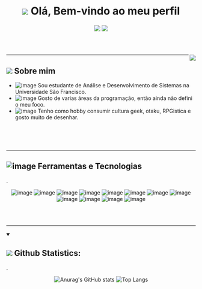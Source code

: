 <h1 align=center> <img src="https://img.icons8.com/dusk/64/000000/java-coffee-cup-logo.png"> Olá, Bem-vindo ao meu perfil </h1>

<p align=center><a href="https://www.linkedin.com/in/grenda-carla-ferreira-silva-69bb4a1b9/"><img align=center src="https://img.shields.io/badge/LinkedIn-4f52de?style=for-the-badge&logo=linkedin&logoColor=white"></a> <a href="https://github.com/GrendaCarla"><img align=center src="https://img.shields.io/badge/GitHub-3c073c?style=for-the-badge&logo=github&logoColor=white"></a> </p>

<br><br>

<img align="right" src="https://user-images.githubusercontent.com/80162033/116268175-73b07380-a753-11eb-8d51-c89038c37cc1.png" />

----

<h2 vertical-align: middle;><img src="https://img.icons8.com/dusk/64/000000/cute-skull.png"> Sobre mim</h2>

* ![image](https://user-images.githubusercontent.com/80162033/116281016-a6f8ff80-a75f-11eb-9b97-adce235f6794.png) Sou estudante de Análise e Desenvolvimento de Sistemas na Universidade São Francisco.
* ![image](https://user-images.githubusercontent.com/80162033/116281778-6a79d380-a760-11eb-9721-058fec2404fb.png) Gosto de varias áreas da programação, então ainda não defini o meu foco.
* ![image](https://user-images.githubusercontent.com/80162033/116283353-2daedc00-a762-11eb-8db1-8ed53978550e.png) Tenho como hobby consumir cultura geek, otaku, RPGistica e gosto muito de desenhar.


<br><br><br>

----
  
## ![image](https://img.icons8.com/dusk/64/000000/maintenance.png) Ferramentas e Tecnologias

.<p align=center> ![image](https://img.shields.io/badge/C-67076C?style=for-the-badge&logo=c&logoColor=white) ![image](https://img.shields.io/badge/C%2B%2B-740A96?style=for-the-badge&logo=c%2B%2B&logoColor=white) ![image](https://img.shields.io/badge/C%23-7933aa?style=for-the-badge&logo=c-sharp&logoColor=white)          ![image](https://img.shields.io/badge/Java-6932bd?style=for-the-badge&logo=java&logoColor=white) ![image](https://img.shields.io/badge/Python-6543cf?style=for-the-badge&logo=python&logoColor=white)          ![image](https://img.shields.io/badge/HTML-4f52de?style=for-the-badge&logo=html5&logoColor=white) ![image](https://img.shields.io/badge/JavaScript-728aea?style=for-the-badge&logo=javascript&logoColor=white) ![image](https://img.shields.io/badge/CSS-72afea?&style=for-the-badge&logo=css3&logoColor=white)           ![image](https://img.shields.io/badge/Dart-73d4ed?style=for-the-badge&logo=dart&logoColor=white) ![image](https://img.shields.io/badge/Flutter-5bdbcb?style=for-the-badge&logo=flutter&logoColor=white)       ![image](https://img.shields.io/badge/Microsoft_SQL_Server-54e4a2?style=for-the-badge&logo=microsoft-sql-server&logoColor=black) ![image](https://img.shields.io/badge/MySQL-7ced8d?style=for-the-badge&logo=mysql&logoColor=black)  </p>
 
<br><br>

----

<details open>
  <summary><h2><img src="https://img.icons8.com/dusk/64/000000/bullish.png"> Github Statistics: </h2></summary>

.<p align=center>  ![Anurag's GitHub stats](https://github-readme-stats.vercel.app/api?username=GrendaCarla&show_icons=true&hide=issues&bg_color=230E3E&text_color=8692FB&icon_color=F01A80&title_color=59CCBA)      ![Top Langs](https://github-readme-stats.vercel.app/api/top-langs/?&layout=compact&username=GrendaCarla&bg_color=230E3E&text_color=F01A80&icon_color=F01A80&title_color=8692FB)    </p>

</details>
